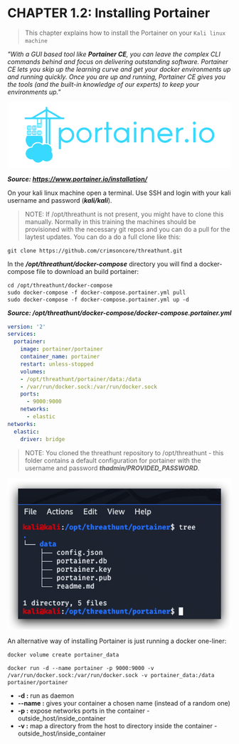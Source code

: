 #   CHAPTER 1.2: Installing Portainer
>This chapter explains how to install the Portainer on your `Kali linux machine`

_"With a GUI based tool like **Portainer CE**, you can leave the complex CLI commands behind and focus on delivering outstanding software. Portainer CE lets you skip up the learning curve and get your docker environments up and running quickly. Once you are up and running, Portainer CE gives you the tools (and the built-in knowledge of our experts) to keep your environments up."_

![Screenshot command](./assets/01-portainerlogo.png)

***Source: https://www.portainer.io/installation/***

On your kali linux machine open a terminal. Use SSH and login with your kali username and password (***kali/kali***). 

> NOTE: If /opt/threathunt is not present, you might have to clone this manually. Normally in this training the machines should be provisioned with the necessary git repos and you can do a pull for the laytest updates. You can do a do a full clone like this:

```code
git clone https://github.com/crimsoncore/threathunt.git
```

In the ***/opt/threathunt/docker-compose*** directory you will find a docker-compose file to download an build portainer:

```code
cd /opt/threathunt/docker-compose
sudo docker-compose -f docker-compose.portainer.yml pull 
sudo docker-compose -f docker-compose.portainer.yml up -d
```
***Source: /opt/threathunt/docker-compose/docker-compose.portainer.yml***
```yml
version: '2'
services:
  portainer:
    image: portainer/portainer
    container_name: portainer
    restart: unless-stopped
    volumes:
    - /opt/threathunt/portainer/data:/data
    - /var/run/docker.sock:/var/run/docker.sock
    ports:
      - 9000:9000
    networks:
      - elastic
networks:
  elastic:
    driver: bridge
```

> NOTE: You cloned the threathunt repository to /opt/threathunt - this folder contains a default configuration for portainer with the username and password ***thadmin/PROVIDED_PASSWORD***. 

![Screenshot command](./assets/01-portainer.jpg)

An alternative way of installing Portainer is just running a docker one-liner:

```code
docker volume create portainer_data
```
```code
docker run -d --name portainer -p 9000:9000 -v /var/run/docker.sock:/var/run/docker.sock -v portainer_data:/data portainer/portainer 
```
- **-d :** run as daemon
- **--name :** gives your container a chosen name (instead of a random one)
- **-p :** expose networks ports in the container - outside_host/inside_container
- **-v :** map a directory from the host to directory inside the container - outside_host/inside_container
  

